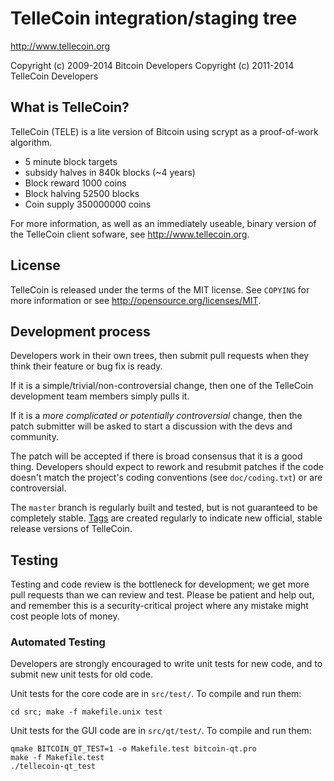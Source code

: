 TelleCoin integration/staging tree
================================

http://www.tellecoin.org

Copyright (c) 2009-2014 Bitcoin Developers
Copyright (c) 2011-2014 TelleCoin Developers

What is TelleCoin?
----------------

TelleCoin (TELE) is a lite version of Bitcoin using scrypt as a proof-of-work algorithm.
 - 5 minute block targets
 - subsidy halves in 840k blocks (~4 years) 
 - Block reward	1000 coins
 - Block halving	52500 blocks
 - Coin supply	350000000 coins


For more information, as well as an immediately useable, binary version of
the TelleCoin client sofware, see http://www.tellecoin.org.

License
-------

TelleCoin is released under the terms of the MIT license. See `COPYING` for more
information or see http://opensource.org/licenses/MIT.

Development process
-------------------

Developers work in their own trees, then submit pull requests when they think
their feature or bug fix is ready.

If it is a simple/trivial/non-controversial change, then one of the TelleCoin
development team members simply pulls it.

If it is a *more complicated or potentially controversial* change, then the patch
submitter will be asked to start a discussion with the devs and community.

The patch will be accepted if there is broad consensus that it is a good thing.
Developers should expect to rework and resubmit patches if the code doesn't
match the project's coding conventions (see `doc/coding.txt`) or are
controversial.

The `master` branch is regularly built and tested, but is not guaranteed to be
completely stable. [Tags](https://github.com/tellecoin-project/tellecoin/tags) are created
regularly to indicate new official, stable release versions of TelleCoin.

Testing
-------

Testing and code review is the bottleneck for development; we get more pull
requests than we can review and test. Please be patient and help out, and
remember this is a security-critical project where any mistake might cost people
lots of money.

### Automated Testing

Developers are strongly encouraged to write unit tests for new code, and to
submit new unit tests for old code.

Unit tests for the core code are in `src/test/`. To compile and run them:

    cd src; make -f makefile.unix test

Unit tests for the GUI code are in `src/qt/test/`. To compile and run them:

    qmake BITCOIN_QT_TEST=1 -o Makefile.test bitcoin-qt.pro
    make -f Makefile.test
    ./tellecoin-qt_test

